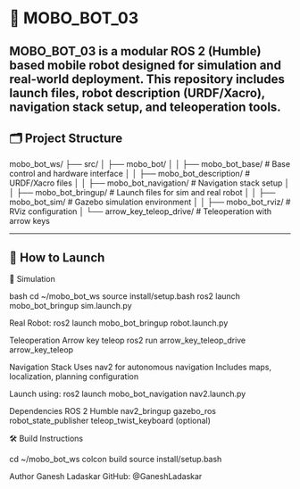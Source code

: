 # 🤖 MOBO_BOT_03

MOBO_BOT_03 is a modular ROS 2 (Humble) based mobile robot designed for simulation and real-world deployment. This repository includes launch files, robot description (URDF/Xacro), navigation stack setup, and teleoperation tools.
---

## 🗂️ Project Structure

mobo_bot_ws/
├── src/
│ ├── mobo_bot/
│ │ ├── mobo_bot_base/ # Base control and hardware interface
│ │ ├── mobo_bot_description/ # URDF/Xacro files
│ │ ├── mobo_bot_navigation/ # Navigation stack setup
│ │ ├── mobo_bot_bringup/ # Launch files for sim and real robot
│ │ ├── mobo_bot_sim/ # Gazebo simulation environment
│ │ ├── mobo_bot_rviz/ # RViz configuration
│ └── arrow_key_teleop_drive/ # Teleoperation with arrow keys

---

## 🚀 How to Launch
🧪 Simulation

bash
cd ~/mobo_bot_ws
source install/setup.bash
ros2 launch mobo_bot_bringup sim.launch.py

Real Robot:
ros2 launch mobo_bot_bringup robot.launch.py

Teleoperation
Arrow key teleop
ros2 run arrow_key_teleop_drive arrow_key_teleop

Navigation Stack
Uses nav2 for autonomous navigation
Includes maps,
localization, 
planning configuration

Launch using:
ros2 launch mobo_bot_navigation nav2.launch.py

Dependencies
ROS 2 Humble
nav2_bringup
gazebo_ros
robot_state_publisher
teleop_twist_keyboard (optional)

🛠️ Build Instructions

cd ~/mobo_bot_ws
colcon build
source install/setup.bash

Author
Ganesh Ladaskar
GitHub: @GaneshLadaskar


